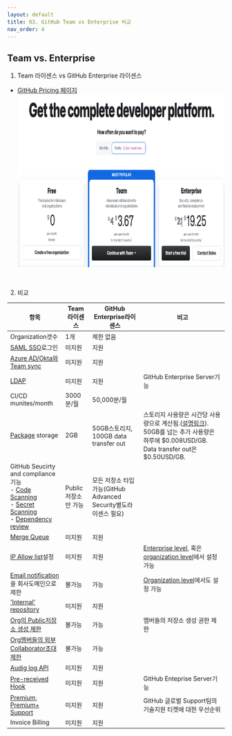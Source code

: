 ```yaml
---
layout: default
title: 03. GitHub Team vs Enterprise 비교
nav_order: 4
---
```


## Team vs. Enterprise

1. Team 라이센스 vs GitHub Enterprise 라이센스
  - [GitHub Pricing 페이지](https://github.com/pricing) <br>
    <img src="./assets/images/ghe-pricing.png" width="800" height="400">
  <br>

2. 비교

  항목 | Team라이센스 | GitHub Enterprise라이센스 | 비고
  --|--|--|--
  Organization갯수 | 1개 | 제한 없음 |
  [SAML SSO](https://docs.github.com/en/enterprise-cloud@latest/authentication/authenticating-with-saml-single-sign-on/about-authentication-with-saml-single-sign-on)로그인 | 미지원 | 지원
  [Azure AD/Okta와 Team sync](https://docs.github.com/en/enterprise-cloud@latest/organizations/managing-saml-single-sign-on-for-your-organization/managing-team-synchronization-for-your-organization) | 미지원 | 지원
  [LDAP](https://docs.github.com/en/enterprise-server@latest/admin/identity-and-access-management/using-ldap-for-enterprise-iam/using-ldap) | 미지원 | 지원 | GitHub Enterprise Server기능
  CI/CD munites/month | 3000분/월 | 50,000분/월 | 
  [Package](https://docs.github.com/en/enterprise-cloud@latest/packages) storage | 2GB | 50GB스토리지, 100GB data transfer out | 스토리지 사용량은 시간당 사용량으로 계산됨.([설명링크](https://docs.github.com/en/enterprise-cloud@latest/billing/managing-billing-for-github-packages/about-billing-for-github-packages)). 50GB를 넘는 추가 사용량은 하루에 $0.008USD/GB. Data transfer out은 $0.50USD/GB.
  GitHub Seucirty and compliance기능 <br> - [Code Scanning](https://docs.github.com/en/enterprise-cloud@latest/code-security/code-scanning/introduction-to-code-scanning/about-code-scanning) <br> - [Secret Scanning](https://docs.github.com/en/enterprise-cloud@latest/code-security/secret-scanning/about-secret-scanning) <br> - [Dependency review](https://docs.github.com/en/enterprise-cloud@latest/code-security/supply-chain-security/understanding-your-software-supply-chain/about-dependency-review) | Public저장소만 가능 | 모든 저장소 타입가능(GitHub Advanced Security별도라이센스 필요)|
  [Merge Queue](https://docs.github.com/en/enterprise-cloud@latest/repositories/configuring-branches-and-merges-in-your-repository/configuring-pull-request-merges/managing-a-merge-queue) | 미지원 | 지원 | 
  [IP Allow list](https://docs.github.com/en/enterprise-cloud@latest/admin/configuration/hardening-security-for-your-enterprise/restricting-network-traffic-to-your-enterprise-with-an-ip-allow-list)설정 | 미지원 | 지원 | [Enterprise level](https://docs.github.com/en/enterprise-cloud@latest/admin/configuration/hardening-security-for-your-enterprise/restricting-network-traffic-to-your-enterprise-with-an-ip-allow-list#adding-an-allowed-ip-address), 혹은 [organization level](https://docs.github.com/en/enterprise-cloud@latest/admin/configuration/hardening-security-for-your-enterprise/restricting-network-traffic-to-your-enterprise-with-an-ip-allow-list#enabling-githubs-ip-allow-list)에서 설정 가능
  [Email notification](https://docs.github.com/en/enterprise-cloud@latest/admin/policies/enforcing-policies-for-your-enterprise/restricting-email-notifications-for-your-enterprise)을 회사도메인으로 제한 | 불가능 | 가능 | [Organization level](https://docs.github.com/en/enterprise-cloud@latest/organizations/keeping-your-organization-secure/managing-security-settings-for-your-organization/restricting-email-notifications-for-your-organization)에서도 설정 가능
  ['Internal' repository](https://docs.github.com/en/enterprise-cloud@latest/repositories/creating-and-managing-repositories/about-repositories#about-internal-repositories) | 미지원 | 지원 |
  [Org의 Public저장소 생성 제한](https://docs.github.com/en/enterprise-cloud@latest/admin/policies/enforcing-policies-for-your-enterprise/enforcing-repository-management-policies-in-your-enterprise#enforcing-a-policy-for-repository-creation) | 불가능 | 가능 | 멤버들의 저장소 생성 권한 제한
  [Org멤버들의 외부 Collaborator초대 제한](https://docs.github.com/en/enterprise-cloud@latest/admin/policies/enforcing-policies-for-your-enterprise/enforcing-repository-management-policies-in-your-enterprise#enforcing-a-policy-for-inviting-outside-collaborators-to-repositories) | 불가능 | 가능
  [Audig log API](https://docs.github.com/en/enterprise-cloud@latest/admin/monitoring-activity-in-your-enterprise/reviewing-audit-logs-for-your-enterprise/using-the-audit-log-api-for-your-enterprise) | 미지원 | 지원
  [Pre-received Hook](https://docs.github.com/en/enterprise-server@latest/admin/policies/enforcing-policy-with-pre-receive-hooks/creating-a-pre-receive-hook-environment) | 미지원 | 지원 | GitHub Enteprise Server기능
  [Premium, Premium+ Support](https://github.com/premium-support) | 미지원 | 지원 | GitHub 글로벌 Support팀의 기술지원 티켓에 대한 우선순위
  Invoice Billing | 미지원 | 지원 |